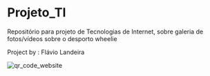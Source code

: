 # Projeto_TI

Repositório para projeto de Tecnologias de Internet, sobre galeria de fotos/vídeos sobre o desporto wheelie

Project by : Flávio Landeira

![qr_code_website](https://github.com/FlavioLandeira/Projeto_TI/assets/148778573/eeea07d2-b6df-4ce9-aa73-c61fc75403d8)

